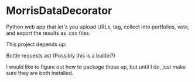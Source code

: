 MorrisDataDecorator
===================

Python web app that let's you upload URLs, tag, collect into portfolios, vote, and export the results as .csv files.

This project depends up:

Bottle
requests
ast (Possibly this is a builtin?)

I would like to figure out how to package those up, but until I do, just make sure they are both installed.


